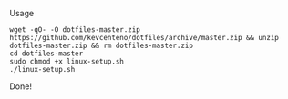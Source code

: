 Usage

    wget -qO- -O dotfiles-master.zip https://github.com/kevcenteno/dotfiles/archive/master.zip && unzip dotfiles-master.zip && rm dotfiles-master.zip
    cd dotfiles-master
    sudo chmod +x linux-setup.sh
    ./linux-setup.sh

 Done!

